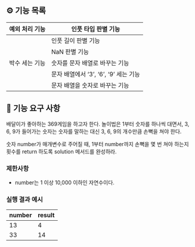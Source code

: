 ## ⚙️ 기능 목록

| 예외 처리 기능 | 인풋 타입 판별 기능                   |
| -------------- | ------------------------------------- |
|                | 인풋 길이 판별 기능                   |
|                | NaN 판별 기능                         |
| 박수 세는 기능 | 숫자를 문자 배열로 바꾸는 기능        |
|                | 문자 배열에서 ‘3’, ‘6’, ‘9’ 세는 기능 |
|                | 문자 배열을 숫자로 바꾸는 기능        |

## 🚀 기능 요구 사항

배달이가 좋아하는 369게임을 하고자 한다. 놀이법은 1부터 숫자를 하나씩 대면서, 3, 6, 9가 들어가는 숫자는 숫자를 말하는 대신 3, 6, 9의 개수만큼 손뼉을 쳐야 한다.

숫자 number가 매개변수로 주어질 때, 1부터 number까지 손뼉을 몇 번 쳐야 하는지 횟수를 return 하도록 solution 메서드를 완성하라.

### 제한사항

- number는 1 이상 10,000 이하인 자연수이다.

### 실행 결과 예시

| number | result |
| ------ | ------ |
| 13     | 4      |
| 33     | 14     |
